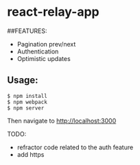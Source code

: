# react-relay-app
##FEATURES:
- Pagination prev/next
- Authentication
- Optimistic updates

Usage:
-------

```console
$ npm install
$ npm webpack
$ npm server
```

Then navigate to [http://localhost:3000](http://localhost:3000)

TODO:
- refractor code related to the auth feature 
- add https
